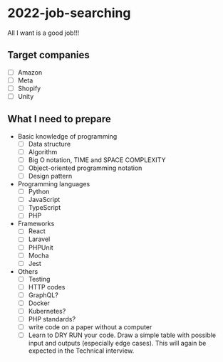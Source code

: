 # 2022-job-searching

All I want is a good job!!!

## Target companies

- [ ] Amazon
- [ ] Meta
- [ ] Shopify
- [ ] Unity

## What I need to prepare

- Basic knowledge of programming
  - [ ] Data structure
  - [ ] Algorithm
  - [ ] Big O notation, TIME and SPACE COMPLEXITY
  - [ ] Object-oriented programming notation
  - [ ] Design pattern
- Programming languages
  - [ ] Python
  - [ ] JavaScript
  - [ ] TypeScript
  - [ ] PHP
- Frameworks
  - [ ] React
  - [ ] Laravel
  - [ ] PHPUnit
  - [ ] Mocha
  - [ ] Jest
- Others
  - [ ] Testing
  - [ ] HTTP codes
  - [ ] GraphQL?
  - [ ] Docker
  - [ ] Kubernetes?
  - [ ] PHP standards?
  - [ ] write code on a paper without a computer
  - [ ] Learn to DRY RUN your code. Draw a simple table with possible input and outputs (especially edge cases). This will again be expected in the Technical interview.